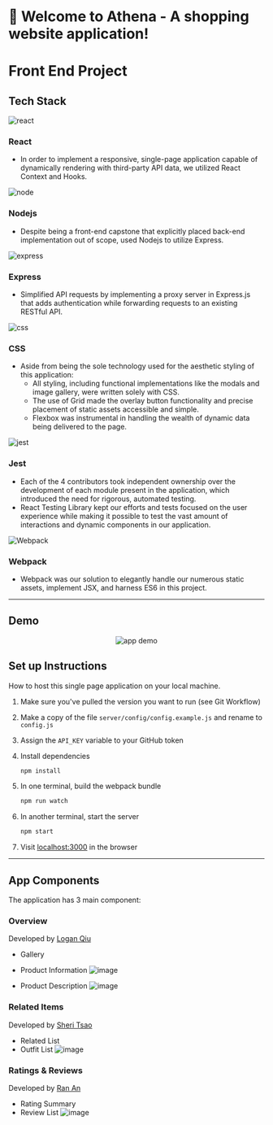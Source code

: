 # 🚀 Welcome to Athena - A shopping website application!

# Front End Project

## Tech Stack

![react](https://img.shields.io/badge/React-20232A?style=for-the-badge&logo=react&logoColor=61DAFB)

### React

- In order to implement a responsive, single-page application capable of dynamically rendering with third-party API data, we utilized React Context and Hooks.

![node](https://img.shields.io/badge/Node.js-339933?style=for-the-badge&logo=nodedotjs&logoColor=white)

### Nodejs

- Despite being a front-end capstone that explicitly placed back-end implementation out of scope, used Nodejs to utilize Express.

![express](https://img.shields.io/badge/Express.js-000000?style=for-the-badge&logo=express&logoColor=white)

### Express

- Simplified API requests by implementing a proxy server in Express.js that adds authentication while forwarding requests to an existing RESTful API.

![css](https://img.shields.io/badge/CSS3-1572B6?style=for-the-badge&logo=css3&logoColor=white)

### CSS

- Aside from being the sole technology used for the aesthetic styling of this application:
  - All styling, including functional implementations like the modals and image gallery, were written solely with CSS.
  - The use of Grid made the overlay button functionality and precise placement of static assets accessible and simple.
  - Flexbox was instrumental in handling the wealth of dynamic data being delivered to the page.

![jest](https://img.shields.io/badge/Jest-C21325?style=for-the-badge&logo=jest&logoColor=white)

### Jest

- Each of the 4 contributors took independent ownership over the development of each module present in the application, which introduced the need for rigorous, automated testing.
- React Testing Library kept our efforts and tests focused on the user experience while making it possible to test the vast amount of interactions and dynamic components in our application.

![Webpack](https://img.shields.io/badge/webpack-%238DD6F9.svg?style=for-the-badge&logo=webpack&logoColor=black)

### Webpack

- Webpack was our solution to elegantly handle our numerous static assets, implement JSX, and harness ES6 in this project.

---
## Demo
<p align="center">
  <img alt="app demo" src="lib/Athena.gif">
</p>

## Set up Instructions

How to host this single page application on your local machine.

1. Make sure you've pulled the version you want to run (see Git Workflow)
1. Make a copy of the file `server/config/config.example.js` and rename to `config.js`
1. Assign the `API_KEY` variable to your GitHub token
1. Install dependencies

    ```bash
    npm install
    ```

1. In one terminal, build the webpack bundle

    ```bash
    npm run watch
    ```

1. In another terminal, start the server

    ```bash
    npm start
    ```

1. Visit [localhost:3000](http://localhost:3000) in the browser

---

## App Components
The application has 3 main component:

### Overview

Developed by [Logan Qiu](https://github.com/logan-qiu)

- Gallery
- Product Information
![image](https://user-images.githubusercontent.com/78101792/128643993-9ea5c404-bdf3-481c-8559-1e546df8390b.png)
   
- Product Description
![image](https://user-images.githubusercontent.com/78101792/128644057-33d7cb0f-a4e3-4a94-aeda-5295fbef602f.png)




### Related Items

Developed by [Sheri Tsao](https://github.com/ssleeyrc)

- Related List
- Outfit List
![image](https://user-images.githubusercontent.com/78101792/128644124-5faf4270-363c-4b46-bda8-b7f053e25121.png)


### Ratings & Reviews

Developed by [Ran An](https://github.com/luffyan)

- Rating Summary
- Review List
![image](https://user-images.githubusercontent.com/78101792/128644196-caed2430-ab7c-4bef-bece-33a3f4e7520f.png)


